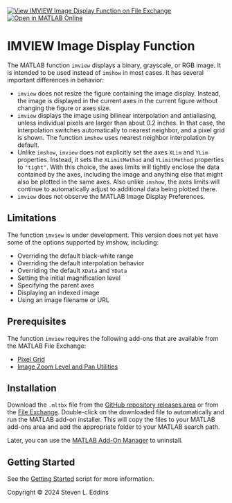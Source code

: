 [![View IMVIEW Image Display Function on File Exchange](https://www.mathworks.com/matlabcentral/images/matlab-file-exchange.svg)](https://www.mathworks.com/matlabcentral/fileexchange/placeholder) [![Open in MATLAB Online](https://www.mathworks.com/images/responsive/global/open-in-matlab-online.svg)](https://matlab.mathworks.com/open/github/v1?repo=eddins/imview&file=toolbox/gettingStarted.mlx)

# IMVIEW Image Display Function

The MATLAB function `imview` displays a binary, grayscale, or RGB image. It is intended to be used instead of `imshow` in most cases. It has several important differences in behavior:
 
- `imview` does not resize the figure containing the image display. Instead, the image is displayed in the current axes in the current figure without changing the figure or axes size.
- `imview` displays the image using bilinear interpolation and antialiasing, unless individual pixels are larger than about 0.2 inches. In that case, the interpolation switches automatically to nearest neighbor, and a pixel grid is shown. The function `imshow` uses nearest neighbor interpolation by default.
 - Unlike `imshow`, `imview` does not explicitly set the axes `XLim` and `YLim` properties. Instead, it sets the `XLimitMethod` and `YLimitMethod` properties to `"tight"`. With this choice, the axes limits will tightly enclose the data contained by the axes, including the image and anything else that might also be plotted in the same axes. Also unlike `imshow`, the axes limits will continue to automatically adjust to additional data being plotted there.
 - `imview` does not observe the MATLAB Image Display Preferences.
 
## Limitations
 
The function `imview` is under development. This version does not yet have some of the options supported by imshow, including:
 
- Overriding the default black-white range
- Overriding the default interpolation behavior
- Overriding the default `XData` and `YData`
- Setting the initial magnification level
- Specifying the parent axes
- Displaying an indexed image
- Using an image filename or URL
 
## Prerequisites
 
The function `imview` requires the following add-ons that are available from the MATLAB File Exchange:
 
- [Pixel Grid](https://www.mathworks.com/matlabcentral/fileexchange/71622-pixel-grid) 
- [Image Zoom Level and Pan Utilities](https://www.mathworks.com/matlabcentral/fileexchange/167316-image-zoom-level-and-pan-utilities)

## Installation

Download the `.mltbx` file from the [GitHub repository releases area](https://github.com/eddins/imview/releases/) or from the [File Exchange](https://www.mathworks.com/matlabcentral/fileexchange/placeholder). Double-click on the downloaded file to automatically and run the MATLAB add-on installer. This will copy the files to your MATLAB add-ons area and add the appropriate folder to your MATLAB search path.

Later, you can use the [MATLAB Add-On Manager](https://www.mathworks.com/help/matlab/matlab_env/get-add-ons.html) to uninstall.

## Getting Started

See the [Getting Started](https://placeholder) script for more information.

Copyright &copy; 2024 Steven L. Eddins